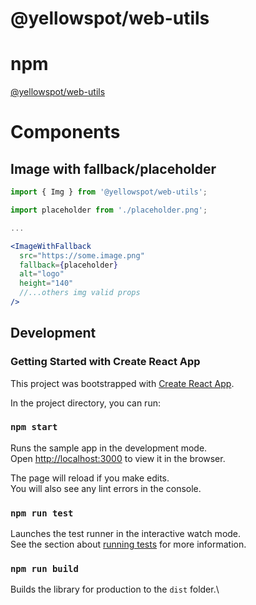 # @yellowspot/web-utils

# npm
[@yellowspot/web-utils](https://www.npmjs.com/package/@yellowspot/web-utils)

# Components

## Image with fallback/placeholder

```jsx
import { Img } from '@yellowspot/web-utils';

import placeholder from './placeholder.png';

...

<ImageWithFallback
  src="https://some.image.png"
  fallback={placeholder}
  alt="logo"
  height="140"
  //...others img valid props
/>
```

## Development

### Getting Started with Create React App

This project was bootstrapped with [Create React App](https://github.com/facebook/create-react-app).

In the project directory, you can run:

### `npm start`

Runs the sample app in the development mode.\
Open [http://localhost:3000](http://localhost:3000) to view it in the browser.

The page will reload if you make edits.\
You will also see any lint errors in the console.

### `npm run test`

Launches the test runner in the interactive watch mode.\
See the section about [running tests](https://facebook.github.io/create-react-app/docs/running-tests) for more information.

### `npm run build`

Builds the library for production to the `dist` folder.\
